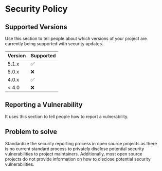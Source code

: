 # Security Policy

## Supported Versions

Use this section to tell people about which versions of your project are
currently being supported with security updates.

| Version | Supported          |
| ------- | ------------------ |
| 5.1.x   | :white_check_mark: |
| 5.0.x   | :x:                |
| 4.0.x   | :white_check_mark: |
| < 4.0   | :x:                |

## Reporting a Vulnerability

It uses this section to tell people how to report a vulnerability.

## Problem to solve

Standardize the security reporting process in open source projects as there is no current standard process to privately disclose potential security vulnerabilities to project maintainers.  Additionally, most open source projects do not provide information on how to disclose potential security vulnerabilities.

